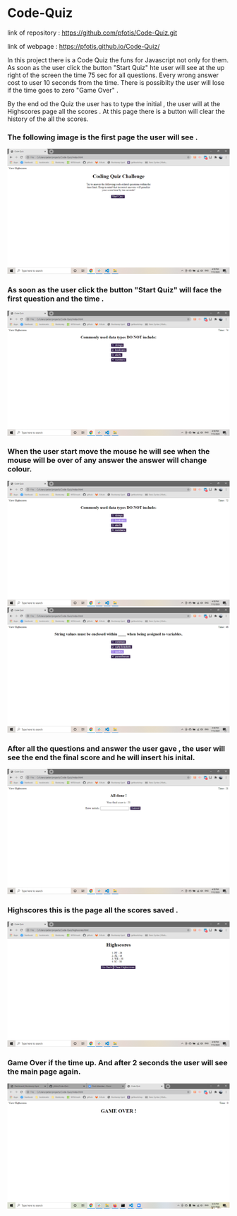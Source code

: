 # Code-Quiz

link of repository :   https://github.com/pfotis/Code-Quiz.git

link of webpage    :    https://pfotis.github.io/Code-Quiz/


In this project there is a Code Quiz the funs for Javascript not only for them. As soon as the user click the button "Start Quiz" hte user will see at the up right of the screen the time 75 sec for all questions. Every wrong answer cost to user 10 seconds from the time. There is possibilty the user will lose if the time goes to zero "Game Over" .

By the end od the Quiz the user has to type the initial , the user will at the Highscores page all the scores . At this page there is a button will clear the history of the all the scores.

### The following image is the first page the user will see .

<img src="./assets/images/readme/startQuiz.png" alt="first impress of the Code-Quiz">


### As soon as the user click the button "Start Quiz" will face the first question and the time .

<img src="./assets/images/readme/Question.png" alt="first question">


### When the user start move the mouse he will see when the mouse will be over of any answer the answer will change colour.

<img src="./assets/images/readme/pickAnswer.png" alt="pick answer">

<img src="./assets/images/readme/pickAnswer2.png" alt="pick answer">


### After all the questions and answer the user gave , the user will see the end the final score and he will insert his inital.

<img src="./assets/images/readme/finishQuiz.png" alt="finish Quiz">


### Highscores this is the page all the scores saved .

<img src="./assets/images/readme/highscores.png" alt="highscores">


### Game Over if the time up. And after 2 seconds the user will see the main page again.

<img src="./assets/images/readme/gameOver.png" alt="game over">
